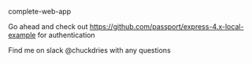 complete-web-app

Go ahead and check out https://github.com/passport/express-4.x-local-example for authentication

Find me on slack @chuckdries with any questions